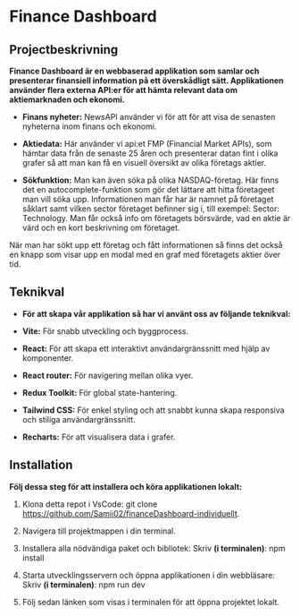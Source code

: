 # Finance Dashboard

## Projectbeskrivning

**Finance Dashboard är en webbaserad applikation som samlar och presenterar finansiell information på ett överskådligt sätt. Applikationen använder flera externa API:er för att hämta relevant data om aktiemarknaden och ekonomi.**

- **Finans nyheter:** NewsAPI använder vi för att för att visa de senasten nyheterna inom finans och ekonomi.

- **Aktiedata:** Här använder vi api:et FMP (Financial Market APIs), som hämtar data från de senaste 25 åren och presenterar datan fint i olika grafer så att man kan få en visuell översikt av olika företags aktier.

- **Sökfunktion:** Man kan även söka på olika NASDAQ-företag. Här finns det en autocomplete-funktion som gör det lättare att hitta företageet man vill söka upp. Informationen man får har är namnet på företaget såklart samt vilken sector företaget befinner sig i, till exempel: Sector: Technology. Man får också info om företagets börsvärde, vad en aktie är värd och en kort beskrivning om företaget.

När man har sökt upp ett företag och fått informationen så finns det också en knapp som visar upp en modal med en graf med företagets aktier över tid.

## Teknikval

- **För att skapa vår applikation så har vi använt oss av följande teknikval:**

- **Vite:** För snabb utveckling och byggprocess.

- **React:** För att skapa ett interaktivt användargränssnitt med hjälp av komponenter.

- **React router:** För navigering mellan olika vyer.

- **Redux Toolkit:** För global state-hantering.

- **Tailwind CSS:** För enkel styling och att snabbt kunna skapa responsiva och stiliga användargränssnitt.

- **Recharts:** För att visualisera data i grafer.

## Installation

**Följ dessa steg för att installera och köra applikationen lokalt:**

1. Klona detta repot i VsCode:
   git clone https://github.com/Samii02/financeDashboard-individuellt.

2. Navigera till projektmappen i din terminal.

3. Installera alla nödvändiga paket och bibliotek:
   Skriv **(i terminalen)**: npm install

4. Starta utvecklingsservern och öppna applikationen i din webbläsare:
   Skriv **(i terminalen)**: npm run dev

5. Följ sedan länken som visas i terminalen för att öppna projektet lokalt.
